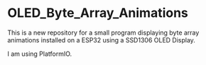 # OLED_Byte_Array_Animations
 
This is a new repository for a small program
displaying byte array animations installed
on a ESP32 using a SSD1306 OLED Display.

I am using PlatformIO.
